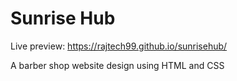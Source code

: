 # Sunrise Hub
Live preview: https://rajtech99.github.io/sunrisehub/

A barber shop website design using HTML and CSS
